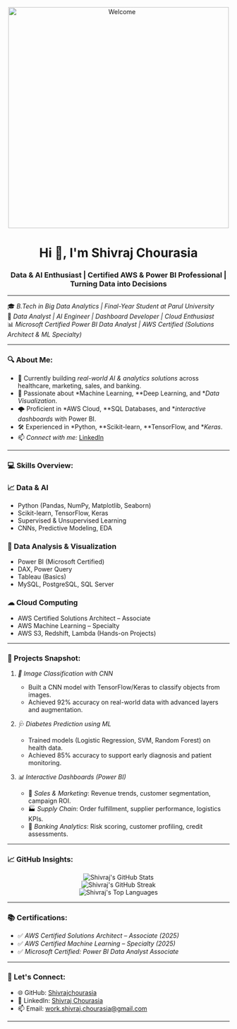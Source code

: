 <p align="center">
  <img src="https://media0.giphy.com/media/v1.Y2lkPTc5MGI3NjExaWd5bmt6eHpvbzFkMGxubWt0cmwzOHYxZDZraXFwOW95eHNhaTJoYSZlcD12MV9pbnRlcm5hbF9naWZfYnlfaWQmY3Q9Zw/wLNuW1tCKRiPmDV5Y4/giphy.gif" alt="Welcome" width="500" />
</p>

<h1 align="center">Hi 👋, I'm Shivraj Chourasia</h1>
<h3 align="center">Data & AI Enthusiast | Certified AWS & Power BI Professional | Turning Data into Decisions</h3>

---

🎓 *B.Tech in Big Data Analytics | Final-Year Student at Parul University*  
🔭 *Data Analyst | AI Engineer | Dashboard Developer | Cloud Enthusiast*  
📊 *Microsoft Certified Power BI Data Analyst | AWS Certified (Solutions Architect & ML Specialty)*

---

<h3 align="left">🔍 About Me:</h3>

- 🔬 Currently building *real-world AI & analytics solutions* across healthcare, marketing, sales, and banking.
- 🧠 Passionate about *Machine Learning, **Deep Learning, and **Data Visualization*.
- 🌩 Proficient in *AWS Cloud, **SQL Databases, and **interactive dashboards* with Power BI.
- 🛠 Experienced in *Python, **Scikit-learn, **TensorFlow, and **Keras*.
- 📫 *Connect with me:* [LinkedIn](https://www.linkedin.com/in/shivraj-chourasia-917310344/)

---

<h3 align="left">💻 Skills Overview:</h3>

### 📈 Data & AI
- Python (Pandas, NumPy, Matplotlib, Seaborn)
- Scikit-learn, TensorFlow, Keras
- Supervised & Unsupervised Learning
- CNNs, Predictive Modeling, EDA

### 💼 Data Analysis & Visualization
- Power BI (Microsoft Certified)
- DAX, Power Query
- Tableau (Basics)
- MySQL, PostgreSQL, SQL Server

### ☁ Cloud Computing
- AWS Certified Solutions Architect – Associate
- AWS Machine Learning – Specialty
- AWS S3, Redshift, Lambda (Hands-on Projects)

---

<h3 align="left">🧠 Projects Snapshot:</h3>

1. *🧪 Image Classification with CNN*
   - Built a CNN model with TensorFlow/Keras to classify objects from images.
   - Achieved 92% accuracy on real-world data with advanced layers and augmentation.

2. *🩺 Diabetes Prediction using ML*
   - Trained models (Logistic Regression, SVM, Random Forest) on health data.
   - Achieved 85% accuracy to support early diagnosis and patient monitoring.

3. *📊 Interactive Dashboards (Power BI)*
   - 🛒 *Sales & Marketing*: Revenue trends, customer segmentation, campaign ROI.
   - 🏭 *Supply Chain*: Order fulfillment, supplier performance, logistics KPIs.
   - 🏦 *Banking Analytics*: Risk scoring, customer profiling, credit assessments.

---

<h3 align="left">📈 GitHub Insights:</h3>

<p align="center">
  <img src="https://github-readme-stats.vercel.app/api?username=Shivrajchourasia&show_icons=true&theme=dracula" alt="Shivraj's GitHub Stats" />
  <br />
  <img src="https://github-readme-streak-stats.herokuapp.com/?user=Shivrajchourasia&theme=dark" alt="Shivraj's GitHub Streak" />
  <br />
  <img src="https://github-readme-stats.vercel.app/api/top-langs/?username=Shivrajchourasia&layout=compact&theme=dracula" alt="Shivraj's Top Languages" />
</p>

---

<h3 align="left">📚 Certifications:</h3>

- ✅ *AWS Certified Solutions Architect – Associate (2025)*
- ✅ *AWS Certified Machine Learning – Specialty (2025)*
- ✅ *Microsoft Certified: Power BI Data Analyst Associate*

---

<h3 align="left">🤝 Let's Connect:</h3>

- 🌐 GitHub: [Shivrajchourasia](https://github.com/Shivrajchourasia)  
- 💼 LinkedIn: [Shivraj Chourasia](https://linkedin.com/in/shivraj-chourasia-917310344)  
- 📫 Email: work.shivraj.chourasia@gmail.com  

---
